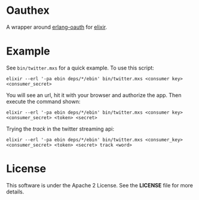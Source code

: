 # Oauthex
A wrapper around [erlang-oauth](https://github.com/tim/erlang-oauth) for [elixir](http://elixir-lang.org/).

# Example
See `bin/twitter.mxs` for a quick example. To use this script:

    elixir --erl '-pa ebin deps/*/ebin' bin/twitter.mxs <consumer key> <consumer_secret>

You will see an url, hit it with your browser and authorize the app. Then execute
the command shown:

    elixir --erl '-pa ebin deps/*/ebin' bin/twitter.mxs <consumer key> <consumer_secret> <token> <secret>

Trying the *track* in the twitter streaming api:

    elixir --erl '-pa ebin deps/*/ebin' bin/twitter.mxs <consumer_key> <consumer_secret> <token> <secret> track <word>

# License
This software is under the Apache 2 License. See the **LICENSE** file for more details.

